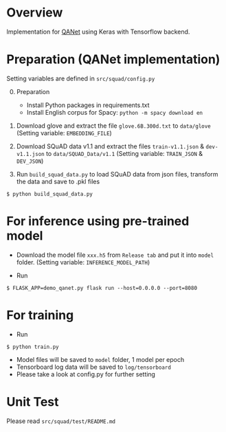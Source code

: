 # Overview
Implementation for [QANet](https://arxiv.org/abs/1804.09541) using Keras with Tensorflow backend.

# Preparation (QANet implementation)
Setting variables are defined in `src/squad/config.py`

0. Preparation
    * Install Python packages in requirements.txt
    * Install English corpus for Spacy: `python -m spacy download en`

1. Download glove and extract the file `glove.6B.300d.txt` to `data/glove`
   (Setting variable: `EMBEDDING_FILE`)

2. Download SQuAD data v1.1 and extract the files `train-v1.1.json` & `dev-v1.1.json` to `data/SQUAD_Data/v1.1`
   (Setting variable: `TRAIN_JSON` & `DEV_JSON`)

2. Run `build_squad_data.py` to load SQuAD data from json files, transform the data and save to .pkl files

```
$ python build_squad_data.py
```


# For inference using pre-trained model
* Download the model file `xxx.h5` from `Release tab` and put it into `model` folder.
  (Setting variable: `INFERENCE_MODEL_PATH`)

* Run
```
$ FLASK_APP=demo_qanet.py flask run --host=0.0.0.0 --port=8080
```


# For training
* Run
```
$ python train.py
```

* Model files will be saved to `model` folder, 1 model per epoch
* Tensorboard log data will be saved to `log/tensorboard`
* Please take a look at config.py for further setting

# Unit Test
Please read `src/squad/test/README.md`
